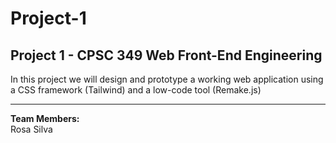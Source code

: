 # Project-1
<h2>Project 1 - CPSC 349 Web Front-End Engineering</h2>
In this project we will design and prototype a working web application using a CSS framework
(Tailwind) and a low-code tool (Remake.js)
<hr>
<b>Team Members:</b>
<br>
Rosa Silva
<br>


